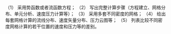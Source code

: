 （1）	采用势函数或者流函数方程；
（2）	写出完整计算步骤（方程建立、网格分布、单元分析、速度压力计算等）；
（3）	采用多套不同密度的网格；
（4）	给出每套网格计算的流线分布、速度矢量分布、压力云图等；
（5）	列表比较不同密度网格计算的若干位置的速度和压力等的差别。
